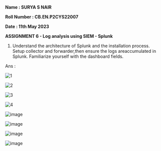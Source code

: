 **Name : SURYA S NAIR**

**Roll Number : CB.EN.P2CYS22007**

**Date : 11th May 2023**

**ASSIGNMENT 6 - Log analysis using SIEM - Splunk**

1. Understand the architecture of Splunk and the installation process. Setup collector and forwarder,then ensure the logs areaccumulated in Splunk. Familiarize yourself with the dashboard fields.

Ans :

![1](https://github.com/SURYASNAIR1/Cybersecurity-/assets/123303806/f6e58e07-a8d7-4e79-87d7-ce936260c7c9)

![2](https://github.com/SURYASNAIR1/Cybersecurity-/assets/123303806/f661bbce-3c0e-4f69-bf93-26094b32f4ce)

![3](https://github.com/SURYASNAIR1/Cybersecurity-/assets/123303806/1fc29bc4-d1d2-4eaa-beb7-4b49d4f424a8)

![4](https://github.com/SURYASNAIR1/Cybersecurity-/assets/123303806/8a2a8d5e-2c1a-4e39-9c9a-443a52dbf5b7)

![image](https://github.com/SURYASNAIR1/Cybersecurity-/assets/123303806/bedb58a4-0bd3-459d-9a82-862e583fbb8a)

![image](https://github.com/SURYASNAIR1/Cybersecurity-/assets/123303806/1ddc5336-59dd-4734-a7f2-c16ee8f2ad11)

![image](https://github.com/SURYASNAIR1/Cybersecurity-/assets/123303806/f5c3fea5-2953-4b98-85d5-d6b1273fe930)

![image](https://github.com/SURYASNAIR1/Cybersecurity-/assets/123303806/be8e1810-66f6-42e0-948f-6c65a3165f6d)












